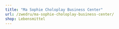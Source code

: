 ```yaml
---
title: "Ma Sophie Choloplay Business Center"
url: /zwedru/ma-sophie-choloplay-business-center/
shop: Lebensmittel
---
```

